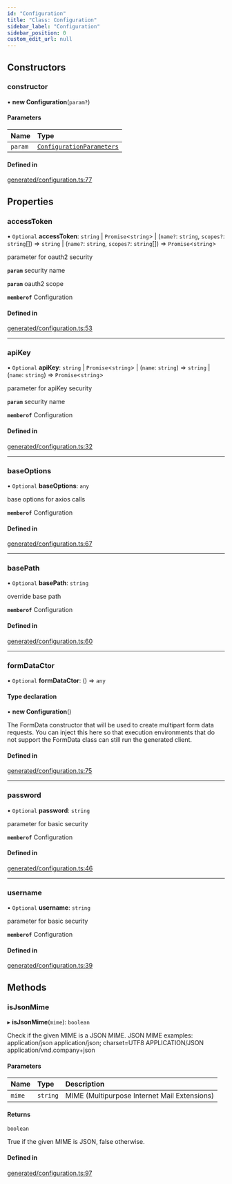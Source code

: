 ```yaml
---
id: "Configuration"
title: "Class: Configuration"
sidebar_label: "Configuration"
sidebar_position: 0
custom_edit_url: null
---
```


## Constructors

### constructor

• **new Configuration**(`param?`)

#### Parameters

| Name | Type |
| :------ | :------ |
| `param` | [`ConfigurationParameters`](../interfaces/ConfigurationParameters.md) |

#### Defined in

[generated/configuration.ts:77](https://github.com/refinery-labs/lunasec-monorepo/blob/cbb354b/js/sdks/packages/tokenizer-sdk/src/generated/configuration.ts#L77)

## Properties

### accessToken

• `Optional` **accessToken**: `string` \| `Promise`<`string`\> \| (`name?`: `string`, `scopes?`: `string`[]) => `string` \| (`name?`: `string`, `scopes?`: `string`[]) => `Promise`<`string`\>

parameter for oauth2 security

**`param`** security name

**`param`** oauth2 scope

**`memberof`** Configuration

#### Defined in

[generated/configuration.ts:53](https://github.com/refinery-labs/lunasec-monorepo/blob/cbb354b/js/sdks/packages/tokenizer-sdk/src/generated/configuration.ts#L53)

___

### apiKey

• `Optional` **apiKey**: `string` \| `Promise`<`string`\> \| (`name`: `string`) => `string` \| (`name`: `string`) => `Promise`<`string`\>

parameter for apiKey security

**`param`** security name

**`memberof`** Configuration

#### Defined in

[generated/configuration.ts:32](https://github.com/refinery-labs/lunasec-monorepo/blob/cbb354b/js/sdks/packages/tokenizer-sdk/src/generated/configuration.ts#L32)

___

### baseOptions

• `Optional` **baseOptions**: `any`

base options for axios calls

**`memberof`** Configuration

#### Defined in

[generated/configuration.ts:67](https://github.com/refinery-labs/lunasec-monorepo/blob/cbb354b/js/sdks/packages/tokenizer-sdk/src/generated/configuration.ts#L67)

___

### basePath

• `Optional` **basePath**: `string`

override base path

**`memberof`** Configuration

#### Defined in

[generated/configuration.ts:60](https://github.com/refinery-labs/lunasec-monorepo/blob/cbb354b/js/sdks/packages/tokenizer-sdk/src/generated/configuration.ts#L60)

___

### formDataCtor

• `Optional` **formDataCtor**: () => `any`

#### Type declaration

• **new Configuration**()

The FormData constructor that will be used to create multipart form data
requests. You can inject this here so that execution environments that
do not support the FormData class can still run the generated client.

#### Defined in

[generated/configuration.ts:75](https://github.com/refinery-labs/lunasec-monorepo/blob/cbb354b/js/sdks/packages/tokenizer-sdk/src/generated/configuration.ts#L75)

___

### password

• `Optional` **password**: `string`

parameter for basic security

**`memberof`** Configuration

#### Defined in

[generated/configuration.ts:46](https://github.com/refinery-labs/lunasec-monorepo/blob/cbb354b/js/sdks/packages/tokenizer-sdk/src/generated/configuration.ts#L46)

___

### username

• `Optional` **username**: `string`

parameter for basic security

**`memberof`** Configuration

#### Defined in

[generated/configuration.ts:39](https://github.com/refinery-labs/lunasec-monorepo/blob/cbb354b/js/sdks/packages/tokenizer-sdk/src/generated/configuration.ts#L39)

## Methods

### isJsonMime

▸ **isJsonMime**(`mime`): `boolean`

Check if the given MIME is a JSON MIME.
JSON MIME examples:
  application/json
  application/json; charset=UTF8
  APPLICATION/JSON
  application/vnd.company+json

#### Parameters

| Name | Type | Description |
| :------ | :------ | :------ |
| `mime` | `string` | MIME (Multipurpose Internet Mail Extensions) |

#### Returns

`boolean`

True if the given MIME is JSON, false otherwise.

#### Defined in

[generated/configuration.ts:97](https://github.com/refinery-labs/lunasec-monorepo/blob/cbb354b/js/sdks/packages/tokenizer-sdk/src/generated/configuration.ts#L97)
